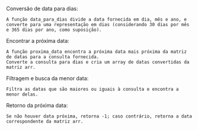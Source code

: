 
Conversão de data para dias:

    A função data_para_dias divide a data fornecida em dia, mês e ano, e converte para uma representação em dias (considerando 30 dias por mês e 365 dias por ano, como suposição).

Encontrar a próxima data:
    
    A função proxima_data encontra a próxima data mais próxima da matriz de datas para a consulta fornecida.
    Converte a consulta para dias e cria um array de datas convertidas da matriz arr.

Filtragem e busca da menor data:

    Filtra as datas que são maiores ou iguais à consulta e encontra a menor delas.
    
Retorno da próxima data:
    
    Se não houver data próxima, retorna -1; caso contrário, retorna a data correspondente da matriz arr.
